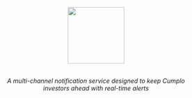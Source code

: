 <div align="center">
  <img src="https://github.com/cnsfeir/cumplo-herald/assets/58790635/6efa8023-1fdb-4366-aad6-8da8e0c9ed04" height="130"/>
</div>

<br>
<p align="center">
    <em>
      A multi-channel notification service designed to keep Cumplo <br> investors ahead with real-time alerts
    </em>
</p>
<br>
